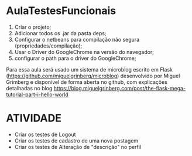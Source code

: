 # AulaTestesFuncionais

1. Criar o projeto;
2. Adicionar todos os .jar da pasta deps;
3. Configurar o netbeans para compilação não segura (propriedades/compilação);
3. Usar o Driver do GoogleChrome na versão do navegador;
4. configurar o path para o driver do GoogleChrome;

Para essa aula será usado um sistema de microblog escrito em Flask (https://github.com/miguelgrinberg/microblog) desenvolvido por Miguel Grimberg e disponível de forma aberta no github, com explicações detalhadas no blog https://blog.miguelgrinberg.com/post/the-flask-mega-tutorial-part-i-hello-world


# ATIVIDADE

- Criar os testes de Logout
- Criar os testes de cadastro de uma nova postagem
- Criar os testes de Alteração de "descrição" no perfil

